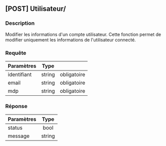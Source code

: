 ﻿---
id: Update utilisateur
hide_title: \[POST\] Utilisateur/
---
## \[POST\] Utilisateur/

### Description

Modifier les informations d'un compte utilisateur.
Cette fonction permet de modifier uniquement les informations de l'utilisateur connecté.

### Requête

| Paramètres       |Type      ||
| ------------- | :-----------: | -----: |
| identifiant      | string | obligatoire |
| email      | string | obligatoire |
| mdp      | string | obligatoire |

### Réponse

| Paramètres       |Type      |
| ------------- | :-----------: |
| status      | bool |  
| message     |   string    |


